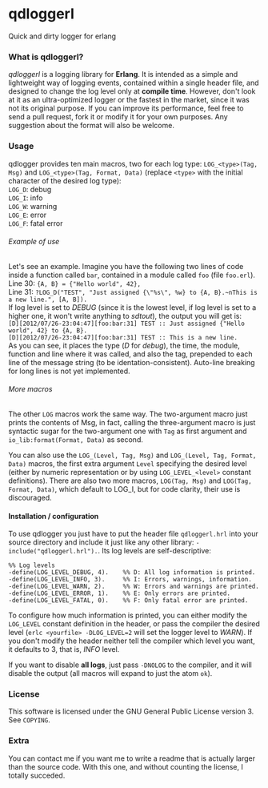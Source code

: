 **qdloggerl**
=============

Quick and dirty logger for erlang

### What is qdloggerl? ###
*qdloggerl* is a logging library for **Erlang**. It is intended as a simple and lightweight way of logging events, contained within a single header file, and designed to change the log level only at **compile time**.
However, don't look at it as an ultra-optimized logger or the fastest in the market, since it was not its original purpose.
If you can improve its performance, feel free to send a pull request, fork it or modify it for your own purposes. Any suggestion about the format will also be welcome.

### Usage ###
qdlogger provides ten main macros, two for each log type: `LOG_<type>(Tag, Msg)` and `LOG_<type>(Tag, Format, Data)` (replace `<type>` with the initial character of the desired log type):  
`LOG_D`: debug  
`LOG_I`: info  
`LOG_W`: warning  
`LOG_E`: error  
`LOG_F`: fatal error

###### Example of use ######
Let's see an example. Imagine you have the following two lines of code inside a function called `bar`, contained in a module called `foo` (file `foo.erl`).  
Line 30: `{A, B} = {"Hello world", 42},`  
Line 31: `?LOG_D("TEST", "Just assigned {\"%s\", %w} to {A, B}.~nThis is a new line.", [A, B]).`  
If log level is set to _DEBUG_ (since it is the lowest level, if log level is set to a higher one, it won't write anything to _sdtout_), the output you will get is:  
`[D][2012/07/26-23:04:47][foo:bar:31] TEST :: Just assigned {"Hello world", 42} to {A, B}.`  
`[D][2012/07/26-23:04:47][foo:bar:31] TEST :: This is a new line.`  
As you can see, it places the type (_D_ for _debug_), the time, the module, function and line where it was called, and also the tag, prepended to each line of the message string (to be identation-consistent). Auto-line breaking for long lines is not yet implemented.

###### More macros ######
The other `LOG` macros work the same way. The two-argument macro just prints the contents of Msg, in fact, calling the three-argument macro is just syntactic sugar for the two-argument one with `Tag` as first argument and `io_lib:format(Format, Data)` as second.

You can also use the `LOG_(Level, Tag, Msg)` and `LOG_(Level, Tag, Format, Data)` macros, the first extra argument `Level` specifying the desired level (either by numeric representation or by using `LOG_LEVEL_<level>` constant definitions). There are also two more macros, `LOG(Tag, Msg)` and `LOG(Tag, Format, Data)`, which default to LOG_I, but for code clarity, their use is discouraged.  

#### Installation / configuration ####
To use qdlogger you just have to put the header file `qdloggerl.hrl` into your source directory and include it just like any other library: `-include("qdloggerl.hrl").`. Its log levels are self-descriptive:

`%% Log levels`  
`-define(LOG_LEVEL_DEBUG, 4).    %% D: All log information is printed.`  
`-define(LOG_LEVEL_INFO, 3).     %% I: Errors, warnings, information.`  
`-define(LOG_LEVEL_WARN, 2).     %% W: Errors and warnings are printed.`  
`-define(LOG_LEVEL_ERROR, 1).    %% E: Only errors are printed.`  
`-define(LOG_LEVEL_FATAL, 0).    %% F: Only fatal error are printed.`  

To configure how much information is printed, you can either modify the `LOG_LEVEL` constant definition in the header, or pass the compiler the desired level (`erlc <yourfile> -DLOG_LEVEL=2` will set the logger level to _WARN_). If you don't modify the header neither tell the compiler which level you want, it defaults to 3, that is, _INFO_ level.

If you want to disable **all logs**, just pass `-DNOLOG` to the compiler, and it will disable the output (all macros will expand to just the atom `ok`).  

### License ###
This software is licensed under the GNU General Public License version 3. See `COPYING`.  

### Extra ###
You can contact me if you want me to write a readme that is actually larger than the source code. With this one, and without counting the license, I totally succeded.